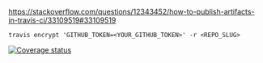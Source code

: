 

https://stackoverflow.com/questions/12343452/how-to-publish-artifacts-in-travis-ci/33109519#33109519


`travis encrypt 'GITHUB_TOKEN=<YOUR_GITHUB_TOKEN>' -r <REPO_SLUG>`
 
[![Coverage status](https://codecov.io/gh/chasemc/autoReportR/branch/master/graph/badge.svg)](https://codecov.io/github/chasemc/autoReportR?branch=master)  
  
 
 
 
